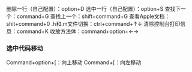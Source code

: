 删除一行（自己配置）：option+D
选中一行（自己配置）：option+S
查找下一个：command+G
查找上一个：shift+command+G
查看Apple文档：shit+command+0
.h和.m文件切换：ctrl+command+↑↓
清除控制台打印信息：command+K
收放方法体：command+option+←→

### 选中代码移动

Command+option+[：向上移动
Command+[：向左移动